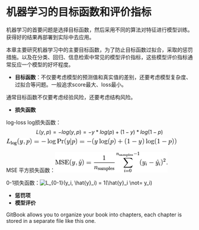 # 机器学习的目标函数和评价指标

机器学习的首要问题是选择目标函数，然后采用不同的算法对特征进行模型训练。获得好的结果再部署到实际中去应用。

本章主要研究机器学习中的主要目标函数，为了防止目标函数过拟合，采取的惩罚措施。以及在分类、回归、信息检索中常见的模型评价指标，这些模型评价指标通常反应一个模型的好坏程度。

* **目标函数**：不仅要考虑模型的预测值和真实值的差别，还要考虑模型复杂度、过拟合等问题。一般追求score最大、loss最小。

通常目标函数不仅要考虑经验风险，还要考虑结构风险。

* **损失函数**

log-loss log损失函数：$$ L(y,p)=-log(y,p)= -y*log(p)+(1-y)*log(1-p)$$![](/assets/import.png)

MSE 平方损失函数：![](/assets/import_MSE.png)

0-1损失函数：![](http://scikit-learn.org/stable/_images/math/99a78b8e380d522470d2a5a5a9b157d3ea141e98.png "L\_{0-1}\(y\_i, \hat{y}\_i\) = 1\(\hat{y}\_i \not= y\_i\)")

* **惩罚项**
* **模型评价**

GitBook allows you to organize your book into chapters, each chapter is stored in a separate file like this one.

